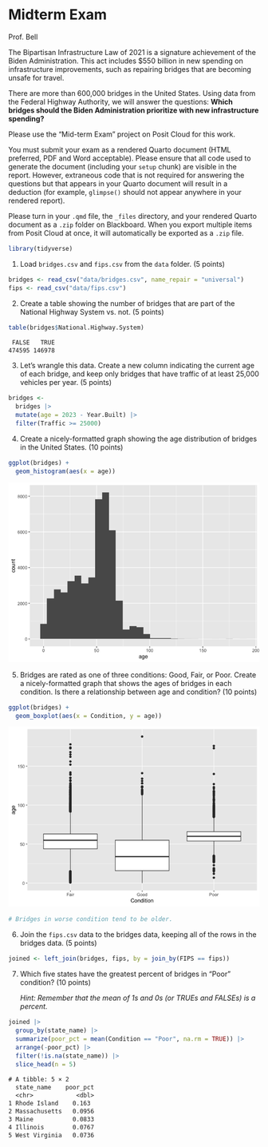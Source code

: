 # Midterm Exam
Prof. Bell

The Bipartisan Infrastructure Law of 2021 is a signature achievement of
the Biden Administration. This act includes \$550 billion in new
spending on infrastructure improvements, such as repairing bridges that
are becoming unsafe for travel.

There are more than 600,000 bridges in the United States. Using data
from the Federal Highway Authority, we will answer the questions:
**Which bridges should the Biden Administration prioritize with new
infrastructure spending?**

Please use the “Mid-term Exam” project on Posit Cloud for this work.

You must submit your exam as a rendered Quarto document (HTML preferred,
PDF and Word acceptable). Please ensure that all code used to generate
the document (including your `setup` chunk) are visible in the report.
However, extraneous code that is not required for answering the
questions but that appears in your Quarto document will result in a
deduction (for example, `glimpse()` should not appear anywhere in your
rendered report).

Please turn in your `.qmd` file, the `_files` directory, and your
rendered Quarto document as a `.zip` folder on Blackboard. When you
export multiple items from Posit Cloud at once, it will automatically be
exported as a `.zip` file.

``` r
library(tidyverse)
```

1.  Load `bridges.csv` and `fips.csv` from the `data` folder. (5 points)

``` r
bridges <- read_csv("data/bridges.csv", name_repair = "universal")
fips <- read_csv("data/fips.csv")
```

2.  Create a table showing the number of bridges that are part of the
    National Highway System vs. not. (5 points)

``` r
table(bridges$National.Highway.System)
```


     FALSE   TRUE 
    474595 146978 

3.  Let’s wrangle this data. Create a new column indicating the current
    age of each bridge, and keep only bridges that have traffic of at
    least 25,000 vehicles per year. (5 points)

``` r
bridges <-
  bridges |>
  mutate(age = 2023 - Year.Built) |>
  filter(Traffic >= 25000)
```

4.  Create a nicely-formatted graph showing the age distribution of
    bridges in the United States. (10 points)

``` r
ggplot(bridges) +
  geom_histogram(aes(x = age))
```

![](midterm_answerkey_files/figure-commonmark/question4-1.png)

5.  Bridges are rated as one of three conditions: Good, Fair, or Poor.
    Create a nicely-formatted graph that shows the ages of bridges in
    each condition. Is there a relationship between age and condition?
    (10 points)

``` r
ggplot(bridges) +
  geom_boxplot(aes(x = Condition, y = age))
```

![](midterm_answerkey_files/figure-commonmark/question5-1.png)

``` r
# Bridges in worse condition tend to be older.
```

6.  Join the `fips.csv` data to the bridges data, keeping all of the
    rows in the bridges data. (5 points)

``` r
joined <- left_join(bridges, fips, by = join_by(FIPS == fips))
```

7.  Which five states have the greatest percent of bridges in “Poor”
    condition? (10 points)

    *Hint: Remember that the mean of 1s and 0s (or TRUEs and FALSEs) is
    a percent.*

``` r
joined |>
  group_by(state_name) |>
  summarize(poor_pct = mean(Condition == "Poor", na.rm = TRUE)) |>
  arrange(-poor_pct) |>
  filter(!is.na(state_name)) |>
  slice_head(n = 5)
```

    # A tibble: 5 × 2
      state_name    poor_pct
      <chr>            <dbl>
    1 Rhode Island    0.163 
    2 Massachusetts   0.0956
    3 Maine           0.0833
    4 Illinois        0.0767
    5 West Virginia   0.0736
